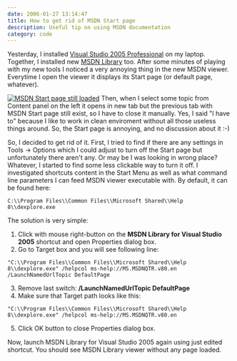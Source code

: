 ```yaml
---
date: 2006-01-27 13:14:47
title: How to get rid of MSDN Start page
description: Useful tip on using MSDN documentation
category: code
---
```


Yesterday, I installed [Visual Studio 2005 Professional](http://msdn.microsoft.com/vstudio/products/vspro/default.aspx) on my laptop. Together, I installed new [MSDN Library](http://msdn.microsoft.com) too. After some minutes of playing with my new tools I noticed a very annoying thing in the new MSDN viewer. Everytime I open the viewer it displays its Start page (or default page, whatever).

[![MSDN Start page still loaded](http://mateusz.loskot.net/gallery/_gallery_albums_store/software/msgn_viewer_start_page_tab_zombie.thumb.jpg)](http://mateusz.loskot.net/gallery/software/msgn_viewer_start_page_tab_zombie) Then, when I select some topic from Content panel on the left it opens in new tab but the previous tab with MSDN Start page still exist, so I have to close it manually. Yes, I said "I have to" because I like to work in clean enviroment without all those useless things around. So, the Start page is annoying, and no discussion about it :-)


So, I decided to get rid of it. First, I tried to find if there are any settings in Tools -> Options which I could adjust to turn off the Start page but unfortunately there aren't any. Or may be I was looking in wrong place? Whatever, I started to find some less clickable way to turn it off. I investigated shortcuts content in the Start Menu as well as what command line parameters I can feed MSDN viewer executable with. By default, it can be found here:

```
C:\\Program Files\\Common Files\\Microsoft Shared\\Help 8\\dexplore.exe
```


The solution is very simple:
	
1. Click with mouse right-button on the **MSDN Library for Visual Studio 2005** shortcut and open Properties dialog box.
2. Go to Target box and you will see following line:
    
```
"C:\\Program Files\\Common Files\\Microsoft Shared\\Help 8\\dexplore.exe" /helpcol ms-help://MS.MSDNQTR.v80.en /LaunchNamedUrlTopic DefaultPage
```
	
3. Remove last switch: **/LaunchNamedUrlTopic DefaultPage**
4. Make sure that Target path looks like this:

```
"C:\\Program Files\\Common Files\\Microsoft Shared\\Help 8\\dexplore.exe" /helpcol ms-help://MS.MSDNQTR.v80.en
```
	
5. Click OK button to close Properties dialog box.

Now, launch MSDN Library for Visual Studio 2005 again using just edited shortcut.
You should see MSDN Library viewer without any page loaded.
